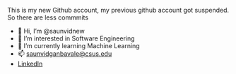 This is my new Github account, my previous github account got suspended. So there are less commmits

- 👋 Hi, I’m @saunvidnew
- 👀 I’m interested in Software Engineering
- 🌱 I’m currently learning Machine Learning
- 📫 saunvidganbavale@csus.edu
- [LinkedIn](https://www.linkedin.com/in/saunvid-ganbavale-saundy/)


<!---
saunvidnew/saunvidnew is a ✨ special ✨ repository because its `README.md` (this file) appears on your GitHub profile.
You can click the Preview link to take a look at your changes.
--->
